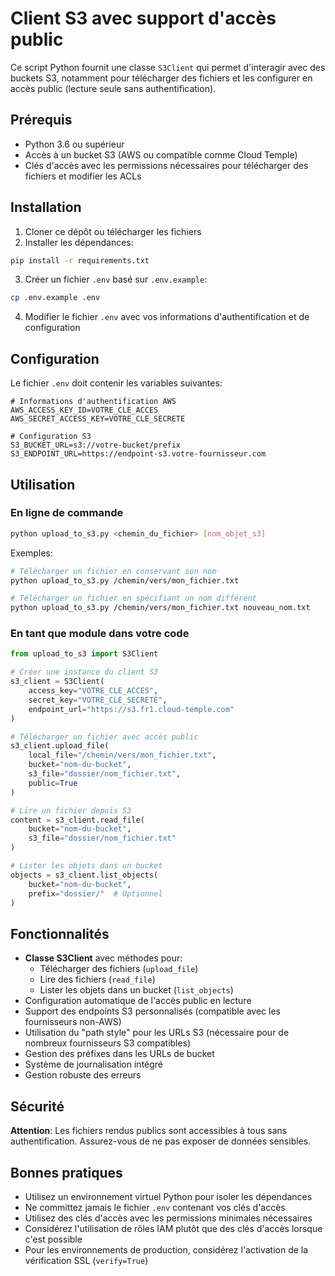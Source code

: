 # Client S3 avec support d'accès public

Ce script Python fournit une classe `S3Client` qui permet d'interagir avec des buckets S3, notamment pour télécharger des fichiers et les configurer en accès public (lecture seule sans authentification).

## Prérequis

- Python 3.6 ou supérieur
- Accès à un bucket S3 (AWS ou compatible comme Cloud Temple)
- Clés d'accès avec les permissions nécessaires pour télécharger des fichiers et modifier les ACLs

## Installation

1. Cloner ce dépôt ou télécharger les fichiers
2. Installer les dépendances:

```bash
pip install -r requirements.txt
```

3. Créer un fichier `.env` basé sur `.env.example`:

```bash
cp .env.example .env
```

4. Modifier le fichier `.env` avec vos informations d'authentification et de configuration

## Configuration

Le fichier `.env` doit contenir les variables suivantes:

```
# Informations d'authentification AWS
AWS_ACCESS_KEY_ID=VOTRE_CLE_ACCES
AWS_SECRET_ACCESS_KEY=VOTRE_CLE_SECRETE

# Configuration S3
S3_BUCKET_URL=s3://votre-bucket/prefix
S3_ENDPOINT_URL=https://endpoint-s3.votre-fournisseur.com
```

## Utilisation

### En ligne de commande

```bash
python upload_to_s3.py <chemin_du_fichier> [nom_objet_s3]
```

Exemples:

```bash
# Télécharger un fichier en conservant son nom
python upload_to_s3.py /chemin/vers/mon_fichier.txt

# Télécharger un fichier en spécifiant un nom différent
python upload_to_s3.py /chemin/vers/mon_fichier.txt nouveau_nom.txt
```

### En tant que module dans votre code

```python
from upload_to_s3 import S3Client

# Créer une instance du client S3
s3_client = S3Client(
    access_key="VOTRE_CLE_ACCES",
    secret_key="VOTRE_CLE_SECRETE",
    endpoint_url="https://s3.fr1.cloud-temple.com"
)

# Télécharger un fichier avec accès public
s3_client.upload_file(
    local_file="/chemin/vers/mon_fichier.txt",
    bucket="nom-du-bucket",
    s3_file="dossier/nom_fichier.txt",
    public=True
)

# Lire un fichier depuis S3
content = s3_client.read_file(
    bucket="nom-du-bucket",
    s3_file="dossier/nom_fichier.txt"
)

# Lister les objets dans un bucket
objects = s3_client.list_objects(
    bucket="nom-du-bucket",
    prefix="dossier/"  # Optionnel
)
```

## Fonctionnalités

- **Classe S3Client** avec méthodes pour:
  - Télécharger des fichiers (`upload_file`)
  - Lire des fichiers (`read_file`)
  - Lister les objets dans un bucket (`list_objects`)
- Configuration automatique de l'accès public en lecture
- Support des endpoints S3 personnalisés (compatible avec les fournisseurs non-AWS)
- Utilisation du "path style" pour les URLs S3 (nécessaire pour de nombreux fournisseurs S3 compatibles)
- Gestion des préfixes dans les URLs de bucket
- Système de journalisation intégré
- Gestion robuste des erreurs

## Sécurité

**Attention**: Les fichiers rendus publics sont accessibles à tous sans authentification. Assurez-vous de ne pas exposer de données sensibles.

## Bonnes pratiques

- Utilisez un environnement virtuel Python pour isoler les dépendances
- Ne committez jamais le fichier `.env` contenant vos clés d'accès
- Utilisez des clés d'accès avec les permissions minimales nécessaires
- Considérez l'utilisation de rôles IAM plutôt que des clés d'accès lorsque c'est possible
- Pour les environnements de production, considérez l'activation de la vérification SSL (`verify=True`)
